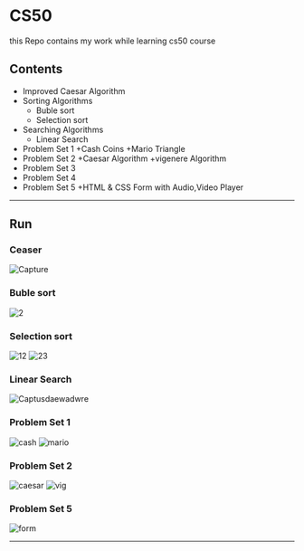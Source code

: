 # CS50
this Repo contains my work while learning cs50 course 

## Contents 
- Improved Caesar Algorithm
- Sorting Algorithms 
  + Buble sort
  + Selection sort
- Searching Algorithms 
  + Linear Search
- Problem Set 1
  +Cash Coins 
  +Mario Triangle
- Problem Set 2
  +Caesar Algorithm
  +vigenere Algorithm
- Problem Set 3
- Problem Set 4
- Problem Set 5
  +HTML & CSS Form with Audio,Video Player    
  
---
## Run

### Ceaser
  ![Capture](https://user-images.githubusercontent.com/49106965/60903405-17026280-a226-11e9-84eb-789c4edcf9df.JPG)

### Buble sort 
  ![2](https://user-images.githubusercontent.com/49106965/60912293-e62c2880-a239-11e9-81a5-291707cef55b.JPG)
### Selection sort 
  ![12](https://user-images.githubusercontent.com/49106965/60931340-11c90600-a26e-11e9-90b7-0fbad0e9046c.JPG)
  ![23](https://user-images.githubusercontent.com/49106965/60931440-7ab07e00-a26e-11e9-849c-dd968086b954.JPG)


  
### Linear Search
  ![Captusdaewadwre](https://user-images.githubusercontent.com/49106965/60918897-41b1e280-a249-11e9-9f26-ec1eebf65fd3.JPG)

### Problem Set 1 
  ![cash](https://user-images.githubusercontent.com/49106965/61474125-c1703900-a93c-11e9-91de-a2d53697e817.JPG)
  ![mario](https://user-images.githubusercontent.com/49106965/61474516-ace07080-a93d-11e9-8d05-01694145ea12.JPG)
  
### Problem Set 2
  ![caesar](https://user-images.githubusercontent.com/49106965/61474594-d7322e00-a93d-11e9-981d-90a569862b40.JPG)
  ![vig](https://user-images.githubusercontent.com/49106965/61474689-fd57ce00-a93d-11e9-84e8-289742903d9f.JPG)
 
### Problem Set 5
  ![form](https://user-images.githubusercontent.com/49106965/61475034-c59d5600-a93e-11e9-81dc-1daa2d84ba48.JPG)

---
